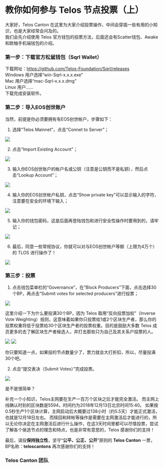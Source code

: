 # 教你如何参与 Telos 节点投票（上）

大家好，Telos Canton 在这里为大家介绍投票操作，中间会穿插一些有用的小知识，也是大家经常会问及的。  
我们会先介绍使用 Telos 官方钱包的投票方法，后面还会有Scatter钱包、Awake和欧柚手机端钱包的介绍。

### 第一步：下载官方松鼠钱包（Sqrl Wallet）
下载网址：https://github.com/Telos-Foundation/Sqrl/releases  
Windows 用户选择“win-Sqrl-x.x.x.exe”  
Mac 用户选择“mac-Sqrl-x.x.x.dmg”  
Linux 用户……  
下载完成安装软件。 

### 第二步：导入EOS创世账户

当然，前提是你必须要拥有有EOS创世帐户，步骤如下：

1. 选择“Telos Mainnet”，点击“Connet to Server”；

![](https://raw.githubusercontent.com/Telos-Canton/Telos-Docs/master/images/howtovoteontelos/Telos_Sqrl_Voting_01.png)

2. 点击“Import Existing Account”；

![](https://raw.githubusercontent.com/Telos-Canton/Telos-Docs/master/images/howtovoteontelos/Telos_Sqrl_Voting_02.png)

3. 输入你EOS创世账户的帐户名或公钥（注意是公钥而不是私钥），然后点击“Lookup Account”；

![](https://raw.githubusercontent.com/Telos-Canton/Telos-Docs/master/images/howtovoteontelos/Telos_Sqrl_Voting_03.png)

4. 输入你的EOS创世帐户私钥，点击“Show private key”可以显示输入的字符，注意要在安全的环境下输入；

![](https://raw.githubusercontent.com/Telos-Canton/Telos-Docs/master/images/howtovoteontelos/Telos_Sqrl_Voting_04.png)

5. 输入你的钱包密码，这是后面再登陆钱包和进行安全性操作时要用到的，请牢记；

![](https://raw.githubusercontent.com/Telos-Canton/Telos-Docs/master/images/howtovoteontelos/Telos_Sqrl_Voting_05.png)

6. 最后，同意一些常规协议，你就可以对与EOS创世帐户等额（上限为4万个）的 TLOS 进行操作了！

![](https://raw.githubusercontent.com/Telos-Canton/Telos-Docs/master/images/howtovoteontelos/Telos_Sqrl_Voting_06.png)

### 第三步：投票
1. 点击钱包菜单栏的“Governance”，在“Block Producers”下面，点击选择30个BP，再点击“Submit votes for selected producers”进行投票；

![](https://raw.githubusercontent.com/Telos-Canton/Telos-Docs/master/images/howtovoteontelos/Telos_Sqrl_Voting_08.png)

这里介绍一下为什么要投满30个BP，因为 Telos 取用“反向投票加权”（Inverse Vote Weighting）规则，这意味着如果你只投票给1或2个区块生产者，那么你的投票权重将低于投票给30个区块生产者的投票权重。目的是鼓励大多数 Telos 成员更多的去了解区块生产者候选人，并打击那些只为自己及其关系户投票的人。

![](https://raw.githubusercontent.com/Telos-Canton/Telos-Docs/master/images/howtovoteontelos/inverse_weighted_voting_latex.jpg)
![](https://raw.githubusercontent.com/Telos-Canton/Telos-Docs/master/images/howtovoteontelos/inverse_weighted_voting.jpg)

你只要知道一点，如果投的节点数量少了，票力就会大打折扣，所以，尽量投满30个吧。

2. 点击“提交表决（Submit Votes）”完成投票。

![](https://raw.githubusercontent.com/Telos-Canton/Telos-Docs/master/images/howtovoteontelos/Telos_Sqrl_Voting_09.png)

是不是很简单？

补充一个小知识，Telos主网要在生产一百万个区块之后才能完全激活。
而主网上线确认时刻的区块数是5594，时间约为2018年12月13日北京时间15:40。
如果按0.5秒生产1个区块计算，主网启动后大概要过138小时（约5.5天）才能正式激活，也就是12月18日左右。
而赎回和转帐等操作是需要在主网激活后才能进行的，所以无论你决定在主网激活后进行什么操作，在这3天时间里都可以尽情投票，尝试了解各个侯选节点的理念和特点，也是非常有意思的，Telos 感谢你们的支持！

最后，请投**保持独立性**，坚守“**公平、公正、公开**”原则的 **Telos Canton** 一票，BP名称：**teloscantons**
再次感谢你们的支持！

### Telos Canton 团队